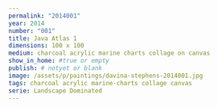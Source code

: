 ```yaml
---
permalink: "2014001"
year: 2014
number: "001"
title: Java Atlas 1
dimensions: 100 x 100
medium: charcoal acrylic marine charts collage on canvas
show_in_home: #true or empty
publish: # notyet or blank
image: /assets/p/paintings/davina-stephens-2014001.jpg
tags: charcoal acrylic marine-charts collage canvas
serie: Landscape Dominated
---
```

